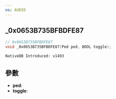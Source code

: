 ```yaml
---
ns: AUDIO
---
```

## _0x0653B735BFBDFE87

```c
// 0x0653B735BFBDFE87
void _0x0653B735BFBDFE87(Ped ped, BOOL toggle);
```

```
NativeDB Introduced: v1493
```

## 參數
* **ped**:
* **toggle**:
